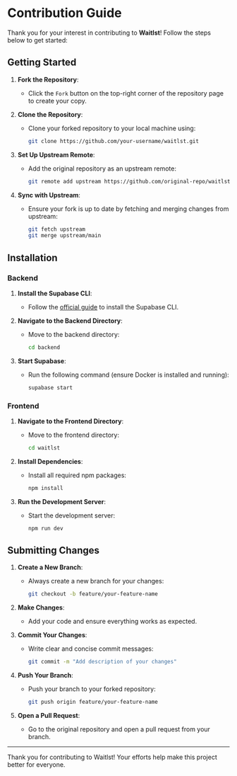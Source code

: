 # Contribution Guide

Thank you for your interest in contributing to **Waitlst**! Follow the steps below to get started:

## Getting Started

1. **Fork the Repository**:
   - Click the `Fork` button on the top-right corner of the repository page to create your copy.

2. **Clone the Repository**:
   - Clone your forked repository to your local machine using:
     ```bash
     git clone https://github.com/your-username/waitlst.git
     ```

3. **Set Up Upstream Remote**:
   - Add the original repository as an upstream remote:
     ```bash
     git remote add upstream https://github.com/original-repo/waitlst.git
     ```

4. **Sync with Upstream**:
   - Ensure your fork is up to date by fetching and merging changes from upstream:
     ```bash
     git fetch upstream
     git merge upstream/main
     ```

## Installation

### Backend

1. **Install the Supabase CLI**:
   - Follow the [official guide](https://supabase.com/docs/guides/cli) to install the Supabase CLI.

2. **Navigate to the Backend Directory**:
   - Move to the backend directory:
     ```bash
     cd backend
     ```

3. **Start Supabase**:
   - Run the following command (ensure Docker is installed and running):
     ```bash
     supabase start
     ```

### Frontend

1. **Navigate to the Frontend Directory**:
   - Move to the frontend directory:
     ```bash
     cd waitlst
     ```

2. **Install Dependencies**:
   - Install all required npm packages:
     ```bash
     npm install
     ```

3. **Run the Development Server**:
   - Start the development server:
     ```bash
     npm run dev
     ```

## Submitting Changes

1. **Create a New Branch**:
   - Always create a new branch for your changes:
     ```bash
     git checkout -b feature/your-feature-name
     ```

2. **Make Changes**:
   - Add your code and ensure everything works as expected.

3. **Commit Your Changes**:
   - Write clear and concise commit messages:
     ```bash
     git commit -m "Add description of your changes"
     ```

4. **Push Your Branch**:
   - Push your branch to your forked repository:
     ```bash
     git push origin feature/your-feature-name
     ```

5. **Open a Pull Request**:
   - Go to the original repository and open a pull request from your branch.

---

Thank you for contributing to Waitlst! Your efforts help make this project better for everyone.

